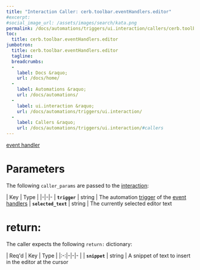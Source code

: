 ```yaml
---
title: "Interaction Caller: cerb.toolbar.eventHandlers.editor"
#excerpt: 
#social_image_url: /assets/images/search/kata.png
permalink: /docs/automations/triggers/ui.interaction/callers/cerb.toolbar.eventHandlers.editor/
toc:
  title: cerb.toolbar.eventHandlers.editor
jumbotron:
  title: cerb.toolbar.eventHandlers.editor
  tagline: 
  breadcrumbs:
  -
    label: Docs &raquo;
    url: /docs/home/
  -
    label: Automations &raquo;
    url: /docs/automations/
  -
    label: ui.interaction &raquo;
    url: /docs/automations/triggers/ui.interaction/
  -
    label: Callers &raquo;
    url: /docs/automations/triggers/ui.interaction/#callers
---
```


[event handler](/docs/automations/#event-handlers)

# Parameters

The following `caller_params` are passed to the [interaction](/docs/automations/triggers/ui.interaction/):

| Key | Type | 
|-|-|-
| **`trigger`** | string | The automation [trigger](/docs/automations/#triggers) of the [event handlers](/docs/automations/#event-handlers)
| **`selected_text`** | string | The currently selected editor text

# return:

The caller expects the following `return:` dictionary:

| Req'd | Key | Type | 
|:-:|-|-|-
| | **`snippet`** | string | A snippet of text to insert in the editor at the cursor
